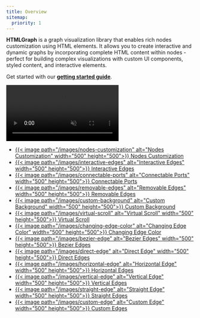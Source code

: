 ```yaml
---
title: Overview
sitemap:
  priority: 1
---
```


**HTMLGraph** is a graph visualization library that enables rich nodes customization using HTML elements.
It allows you to create interactive and dynamic graphs by incorporating complete HTML content within
nodes - perfect for building complex visualizations with custom UI components, styled content, and interactive elements.

Get started with our **[getting started guide](/getting-started)**.

<a href="/use-cases/advanced-demo/" target="_blank" aria-label="Advanced demo">
  <div class="video">
    <video autoplay muted loop>
      <source src="/media/advanced-demo.webm">
    </video>
  </div>
</a>


<div class="previews">
  <ul>
    <li>
      <a target="_blank" href="/use-cases/nodes-customization/" aria-label="Nodes Customization">
        {{< image path="/images/nodes-customization" alt="Nodes Customization" width="500" height="500">}}
        <label>Nodes Customization</label>
      </a>
    </li>
    <li>
      <a target="_blank" href="/use-cases/interactive-edges/" aria-label="Interactive Edges">
        {{< image path="/images/interactive-edges" alt="Interactive Edges" width="500" height="500">}}
        <label>Interactive Edges</label>
      </a>
    </li>
    <li>
      <a target="_blank" href="/use-cases/connectable-ports/" aria-label="Connectable Ports">
        {{< image path="/images/connectable-ports" alt="Connectable Ports" width="500" height="500">}}
        <label>Connectable Ports</label>
      </a>
    </li>
    <li>
      <a target="_blank" href="/use-cases/midpoint-edge/" aria-label="Removable Edges">
        {{< image path="/images/removable-edges" alt="Removable Edges" width="500" height="500">}}
        <label>Removable Edges</label>
      </a>
    </li>
    <li>
      <a target="_blank" href="/use-cases/custom-background-renderer/" aria-label="Custom Background">
        {{< image path="/images/custom-background" alt="Custom Background" width="500" height="500">}}
        <label>Custom Background</label>
      </a>
    </li>
    <li>
      <a target="_blank" href="/use-cases/virtual-scroll/" aria-label="Virtual Scroll">
        {{< image path="/images/virtual-scroll" alt="Virtual Scroll" width="500" height="500">}}
        <label>Virtual Scroll</label>
      </a>
    </li>
    <li>
      <a target="_blank" href="/use-cases/changing-edge-color/" aria-label="Changing Edge Color">
        {{< image path="/images/changing-edge-color" alt="Changing Edge Color" width="500" height="500">}}
        <label>Changing Edge Color</label>
      </a>
    </li>
    <li>
      <a target="_blank" href="/use-cases/bezier-edge/" aria-label="Bezier Edges">
        {{< image path="/images/bezier-edge" alt="Bezier Edges" width="500" height="500">}}
        <label>Bezier Edges</label>
      </a>
    </li>
    <li>
      <a target="_blank" href="/use-cases/direct-edge/" aria-label="Direct Edges">
        {{< image path="/images/direct-edge" alt="Direct Edge" width="500" height="500">}}
        <label>Direct Edges</label>
      </a>
    </li>
    <li>
      <a target="_blank" href="/use-cases/horizontal-edge/" aria-label="Horizontal Edges">
        {{< image path="/images/horizontal-edge" alt="Horizontal Edge" width="500" height="500">}}
        <label>Horizontal Edges</label>
      </a>
    </li>
    <li>
      <a target="_blank" href="/use-cases/vertical-edge/" aria-label="Vertical Edges">
        {{< image path="/images/vertical-edge" alt="Vertical Edge" width="500" height="500">}}
        <label>Vertical Edges</label>
      </a>
    </li>
    <li>
      <a target="_blank" href="/use-cases/straight-edge/" aria-label="Straight Edges">
        {{< image path="/images/straight-edge" alt="Straight Edge" width="500" height="500">}}
        <label>Straight Edges</label>
      </a>
    </li>
    <li>
      <a target="_blank" href="/use-cases/edge-with-label/" aria-label="Custom Edges">
        {{< image path="/images/custom-edge" alt="Custom Edge" width="500" height="500">}}
        <label>Custom Edges</label>
      </a>
    </li>
  </ul>
</div>
